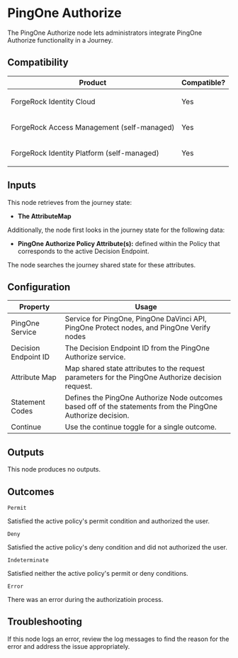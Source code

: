 # PingOne Authorize

The PingOne Authorize node lets administrators integrate PingOne Authorize functionality in a Journey.

## Compatibility

<table>
  <colgroup>
    <col>
    <col>
  </colgroup>
  <thead>
  <tr>
    <th>Product</th>
    <th>Compatible?</th>
  </tr>
  </thead>
  <tbody>
  <tr>
    <td><p>ForgeRock Identity Cloud</p></td>
    <td><p><span>Yes</span></p></td>
  </tr>
  <tr>
    <td><p>ForgeRock Access Management (self-managed)</p></td>
    <td><p><span>Yes</span></p></td>
  </tr>
  <tr>
    <td><p>ForgeRock Identity Platform (self-managed)</p></td>
    <td><p><span>Yes</span></p></td>
  </tr>
  </tbody>
</table>

## Inputs

This node retrieves from the journey state:
* **The AttributeMap**

Additionally, the node first looks in the journey state for the following data:
* **PingOne Authorize Policy Attribute(s):** defined within the Policy that corresponds to the active Decision Endpoint.

The node searches the journey shared state for these attributes.

## Configuration

<table>
  <thead>
  <th>Property</th>
  <th>Usage</th>
  </thead>

  <tr>
    <td>PingOne Service</td>
      <td>Service for PingOne, PingOne DaVinci API, PingOne Protect nodes, and PingOne Verify nodes
      </td>
  </tr>
  <tr>
    <td>Decision Endpoint ID</td>
    <td>The Decision Endpoint ID from the PingOne Authorize service.</td>

  </tr>
  <tr>
    <td>Attribute Map</td>
    <td>Map shared state attributes to the request parameters for the PingOne Authorize decision request.
    </td>
  </tr>
  <tr>
    <td>Statement Codes</td>
    <td>Defines the PingOne Authorize Node outcomes based off of the statements from the PingOne Authorize decision.
    </td>
  </tr>
  <tr>
    <td>Continue</td>
    <td>Use the continue toggle for a single outcome.
    </td>
  </tr>

</table>

## Outputs

This node produces no outputs.

## Outcomes

`Permit`

Satisfied the active policy's permit condition and authorized the user.

`Deny`

Satisfied the active policy's deny condition and did not authorized the user.

`Indeterminate`

Satisfied neither the active policy's permit or deny conditions.

`Error`

There was an error during the authorizatioin process.


## Troubleshooting


If this node logs an error, review the log messages to find the reason for the error and address the issue appropriately.